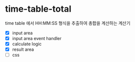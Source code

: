 # time-table-total

time table 에서 HH:MM:SS 형식을 추출하여 총합을 계산하는 계산기

- [x] input area
- [x] input area event handler
- [x] calculate logic
- [x] result area
- [ ] css

